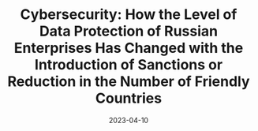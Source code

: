 ---
title: "Cybersecurity: How the Level of Data Protection of Russian Enterprises Has Changed with the Introduction of Sanctions or Reduction in the Number of Friendly Countries"
date: 2023-04-10
contentMediaType: "text/markdown"
source: "Industrial Pages of Siberia, Krasnoyarsk"
source_url: "https://sitepressfeed.storage.yandexcloud.net/publication_attach/145138_651d07c0_bSnV96jV_1684124438.pdf"
---
